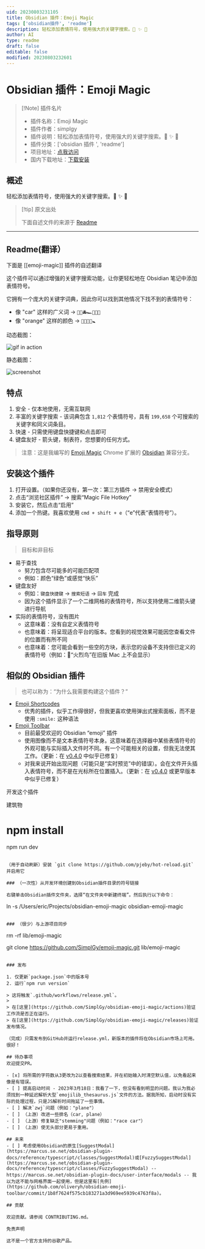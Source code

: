 ```yaml
---
uid: 20230803231105
title: Obsidian 插件：Emoji Magic
tags: ['obsidian插件', 'readme']
description: 轻松添加表情符号，使用强大的关键字搜索。🔮 ✨ 🐇
author: AI
type: readme
draft: false
editable: false
modified: 20230803232601
---
```


# Obsidian 插件：Emoji Magic

> [!Note] 插件名片
> - 插件名称：Emoji Magic
> - 插件作者：simplgy
> - 插件说明：轻松添加表情符号，使用强大的关键字搜索。🔮 ✨ 🐇
> - 插件分类：['obsidian 插件 ', 'readme']
> - 项目地址：[点我访问](https://github.com/SimplGy/obsidian-emoji-magic)
> - 国内下载地址：[下载安装](https://pkmer.cn/products/plugin/pluginMarket/?emoji-magic)

## 概述

轻松添加表情符号，使用强大的关键字搜索。🔮 ✨ 🐇

> [!tip] 原文出处
>
>下面自述文件的来源于 [Readme](https://ghproxy.net/https://raw.githubusercontent.com/SimplGy/obsidian-emoji-magic/main/README.md)
>

---

## Readme(翻译）

下面是 [[emoji-magic]] 插件的自述翻译

这个插件可以通过增强的关键字搜索功能，让你更轻松地在 Obsidian 笔记中添加表情符号。

它拥有一个庞大的关键字词典，因此你可以找到其他情况下找不到的表情符号：

* 像 "car" 这样的广义词 -> `🚓🚋🚔🏎️🚐🚕🚖`
* 像 "orange" 这样的颜色 -> `📙🧡🍊🥕🚼`

动态截图：

![gif in action](./screenshots/emoji-magic-obsidian-2.gif?raw=true)

静态截图：

![screenshot](./screenshots/emoji-magic-blue.png?raw=true)

## 特点

1. 安全 - 仅本地使用，无需互联网
2. 丰富的关键字搜索 - 该词典包含 `1,812` 个表情符号，具有 `199,658` 个可搜索的关键字和同义词条目。
3. 快速 - 只需使用键盘快捷键和点击即可
4. 键盘友好 - 箭头键，制表符，您想要的任何方式。

> 注意：这是我编写的 [Emoji Magic](https://github.com/SimplGy/emoji-magic) Chrome 扩展的 [Obsidian](https://obsidian.md/) 兼容分支。

## 安装这个插件

1. 打开设置。（如果你还没有，第一次：第三方插件 -> 禁用安全模式）
2. 点击“浏览社区插件” -> 搜索“Magic File Hotkey”
3. 安装它，然后点击“启用”
4. 添加一个热键。我喜欢使用 `cmd + shift + e`（“e”代表“表情符号”）。

## 指导原则

> 目标和非目标

* 易于查找
  * 努力包含尽可能多的可能匹配项
  * 例如：颜色“绿色”或感觉“快乐”
* 键盘友好
  * 例如：`键盘快捷键` -> `搜索短语` -> `回车` 完成
  * 因为这个插件显示了一个二维网格的表情符号，所以支持使用二维箭头键进行导航
* 实际的表情符号，没有图片
  * 这意味着：没有自定义表情符号
  * 也意味着：将呈现适合平台的版本。您看到的视觉效果可能因您查看文件的位置而有所不同
  * 也意味着：您可能会看到一些空的方块，表示您的设备不支持但已定义的表情符号（例如：🦩“火烈鸟”在旧版 Mac 上不会显示）

## 相似的 Obsidian 插件

> 也可以称为：“为什么我需要构建这个插件？”

* [Emoji Shortcodes](https://github.com/phibr0/obsidian-emoji-shortcodes)
  * 优秀的插件，似乎工作得很好，但我更喜欢使用弹出式搜索面板，而不是使用 `:smile:` 这种语法
* [Emoji Toolbar](https://github.com/oliveryh/obsidian-emoji-toolbar)
  * 目前最受欢迎的 Obsidian “emoji” 插件
  * 使用图像而不是文本表情符号本身。这意味着在选择器中某些表情符号的外观可能与实际插入文件时不同。有一个可能相关的设置，但我无法使其工作。（更新：在 [v0.4.0](https://github.com/oliveryh/obsidian-emoji-toolbar/releases/tag/0.4.0) 中似乎已修复）
  * 对我来说开始出现问题（可能只是“实时预览”中的错误）。会在文件开头插入表情符号，而不是在光标所在位置插入。（更新：在 [v0.4.0](https://github.com/oliveryh/obsidian-emoji-toolbar/releases/tag/0.4.0) 或更早版本中似乎已修复）

开发这个插件

建筑物

# npm install

npm run dev

```

（用于自动刷新）安装 `git clone https://github.com/pjeby/hot-reload.git` 并启用它

### （一次性）从开发环境创建到Obsidian插件目录的符号链接

右键单击Obsidian插件文件夹，选择“在文件夹中新建终端”。然后执行以下命令：

```

ln -s /Users/eric/Projects/obsidian-emoji-magic obsidian-emoji-magic

```

### （很少）与上游项目同步

```

rm -rf lib/emoji-magic

git clone <https://github.com/SimplGy/emoji-magic.git> lib/emoji-magic

```

### 发布

1. 仅更新`package.json`中的版本号
2. 运行`npm run version`

> 这将触发`.github/workflows/release.yml`。
> 
> 在[这里](https://github.com/SimplGy/obsidian-emoji-magic/actions)验证工作流是否正在运行。
> 在[这里](https://github.com/SimplGy/obsidian-emoji-magic/releases)验证发布情况。

（完成）只需发布到GitHub并运行release.yml，新版本的插件将在Obsidian市场上可用。很好！

## 待办事项
欢迎提交PR。

- [x] 将所需的字符数从3更改为2以查看搜索结果，并在初始输入时清空默认值，以免看起来像是有错误。
- [ ] 提高启动时间 - 2023年3月18日：我看了一下，但没有看到明显的问题。我认为我必须找到一种延迟解析大型`emojilib_thesaurus.js`文件的方法。据我所知，启动时没有实际的处理过程，只是JS解析时间拖延了一些事情。
- [ ] 解决`zwj`问题（例如："plane"）
- [ ] （上游）改进一些排名（car, plane）
- [ ] （上游）修复缺乏"stemming"问题（例如："race car"）
- [ ] （上游）使无头部分更易于重用。

## 未来
- [ ] 考虑使用Obsidian的原生[SuggestModal](https://marcus.se.net/obsidian-plugin-docs/reference/typescript/classes/SuggestModal)或[FuzzySuggestModal](https://marcus.se.net/obsidian-plugin-docs/reference/typescript/classes/FuzzySuggestModal) -- https://marcus.se.net/obsidian-plugin-docs/user-interface/modals -- 我以为这不能与网格界面一起使用，但是这里有[先例](https://github.com/oliveryh/obsidian-emoji-toolbar/commit/1b8f7624f575cb183271a3d969ee5939c4763f8a)。

## 贡献

欢迎贡献。请参阅 CONTRIBUTING.md。

免责声明

这不是一个官方支持的谷歌产品。



